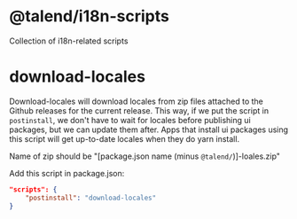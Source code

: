 # @talend/i18n-scripts
Collection of i18n-related scripts

# download-locales
Download-locales will download locales from zip files attached to the Github releases for the current release. This way, if we put the script in `postinstall`, we don't have to wait for locales before publishing ui packages, but we can update them after. Apps that install ui packages using this script will get up-to-date locales when they do yarn install.

Name of zip should be "[package.json name (minus `@talend/`)]-loales.zip"

Add this script in package.json:
```json
"scripts": {
	"postinstall": "download-locales"
}
```
